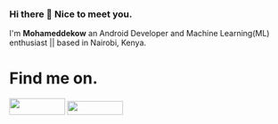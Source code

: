 
### Hi there 👋 Nice to meet you.


I'm **Mohameddekow** an Android Developer and Machine Learning(ML) enthusiast || based in Nairobi, Kenya.

# Find me on.
[<img src="https://user-images.githubusercontent.com/61431856/117949030-6205c900-b31a-11eb-82c1-9466a0d34c38.png" height = "30px" width ="100px"/>](https://twitter.com/MohamedDegow)
[<img src="https://user-images.githubusercontent.com/61431856/117953182-8cf21c00-b31e-11eb-82b8-06b0fa7d62ec.png" height = "25px" width ="100px"/>](https://www.linkedin.com/in/mohamed-dekow-5baaa11a2)
